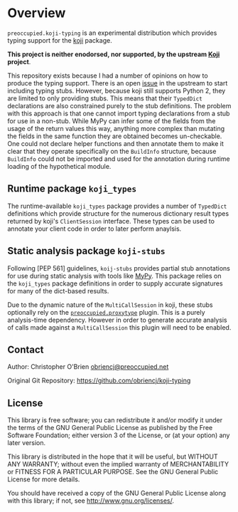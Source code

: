 # Overview

`preoccupied.koji-typing` is an experimental distribution which
provides typing support for the [koji] package.

[koji]: https://pagure.io/koji

**This project is neither enodorsed, nor supported, by the upstream
[Koji] project**.

This repository exists because I had a number of opinions on how to
produce the typing support. There is an open [issue] in the upstream
to start including typing stubs. However, because koji still supports
Python 2, they are limited to only providing stubs. This means that
their `TypedDict` declarations are also constrained purely to the stub
definitions. The problem with this approach is that one cannot import
typing declarations from a stub for use in a non-stub. While MyPy can
infer some of the fields from the usage of the return values this way,
anything more complex than mutating the fields in the same function
they are obtained becomes un-checkable. One could not declare helper
functions and then annotate them to make it clear that they operate
specifically on the `BuildInfo` structure, because `BuildInfo` could
not be imported and used for the annotation during runtime loading of
the hypothetical module.

[issue]: https://pagure.io/koji/issue/3708


## Runtime package `koji_types`

The runtime-available `koji_types` package provides a number of
`TypedDict` definitions which provide structure for the numerous
dictionary result types returned by koji's `ClientSession`
interface. These types can be used to annotate your client code in
order to later perform anaylsis.


## Static analysis package `koji-stubs`

Following [PEP 561] guidelines, `koij-stubs` provides partial stub
annotations for use during static analysis with tools like
[MyPy]. This package relies on the `koji_types` package definitions in
order to supply accurate signatures for many of the dict-based
results.

[PEP-561]: https://peps.python.org/pep-0561/

[MyPy]: https://mypy-lang.org

Due to the dynamic nature of the `MultiCallSession` in koji, these
stubs optionally rely on the [`preoccupied.proxytype`][proxytype]
plugin. This is a purely analysis-time dependency. However in order to
generate accurate analysis of calls made against a `MultiCallSession`
this plugin will need to be enabled.

[proxytype]: https://github.com/obriencj/python-proxytype


## Contact

Author: Christopher O'Brien  <obriencj@preoccupied.net>

Original Git Repository: <https://github.com/obriencj/koji-typing>


## License

This library is free software; you can redistribute it and/or modify
it under the terms of the GNU General Public License as published by
the Free Software Foundation; either version 3 of the License, or (at
your option) any later version.

This library is distributed in the hope that it will be useful, but
WITHOUT ANY WARRANTY; without even the implied warranty of
MERCHANTABILITY or FITNESS FOR A PARTICULAR PURPOSE.  See the GNU
General Public License for more details.

You should have received a copy of the GNU General Public License
along with this library; if not, see <http://www.gnu.org/licenses/>.
